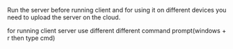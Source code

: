 Run the server before running client and for using it on different devices you need to upload the server on the cloud.

for running client server use different different command prompt(windows + r then type cmd)
